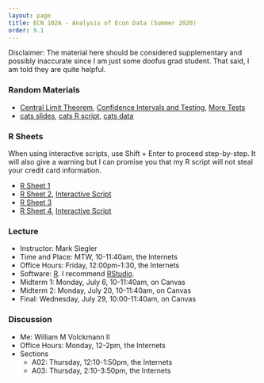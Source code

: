 ```yaml
---
layout: page
title: ECN 102A - Analysis of Econ Data (Summer 2020)
order: 9.1
---
```

Disclaimer: The material here should be considered supplementary and possibly
inaccurate since I am just some doofus grad student. That said, I am told they
are quite helpful.

### Random Materials
* [Central Limit Theorem](CLT.pdf), [Confidence Intervals and Testing](CI_htest_pvalue.pdf), [More Tests](univariatetests.pdf)
* [cats slides](twosampletest_handout.pdf), [cats R script](cats.R), [cats data](cats.csv)

### R Sheets
When using interactive scripts, use Shift + Enter to proceed step-by-step. It
will also give a warning but I can promise you that my R script will not steal
your credit card information.

* [R Sheet 1](102-Rsheet-01.pdf)
* [R Sheet 2](102-Rsheet-02.pdf), [Interactive Script](https://colab.research.google.com/drive/1TkTdZ4FAGHhuL8acM3uNGhHQ95kvbd7e?usp=sharing)
* [R Sheet 3](102-Rsheet-03.pdf)
* [R Sheet 4](102-Rsheet-04.pdf), [Interactive Script](https://colab.research.google.com/drive/1UOofb_0qcgF68enCL2bYtN7U3zfZbqPy?usp=sharing)

### Lecture
* Instructor: Mark Siegler
* Time and Place: MTW, 10-11:40am, the Internets
* Office Hours: Friday, 12:00pm-1:30, the Internets
* Software: [R](https://cloud.r-project.org/). I recommend [RStudio](https://rstudio.com/products/rstudio/download/).
* Midterm 1: Monday, July 6, 10-11:40am, on Canvas
* Midterm 2: Monday, July 20, 10-11:40am, on Canvas
* Final: Wednesday, July 29, 10:00-11:40am, on Canvas

### Discussion
* Me: William M Volckmann II
* Office Hours: Monday, 12-2pm, the Internets
* Sections
  * A02: Thursday, 12:10-1:50pm, the Internets
  * A03: Thursday, 2:10-3:50pm, the Internets
